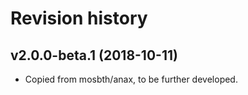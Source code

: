 Revision history
=================================



v2.0.0-beta.1 (2018-10-11)
---------------------------------

* Copied from mosbth/anax, to be further developed.
